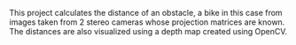 This project calculates the distance of an obstacle, a bike in this case from images taken from 2 stereo cameras whose projection matrices are known. The distances are also visualized using a depth map created using OpenCV.
